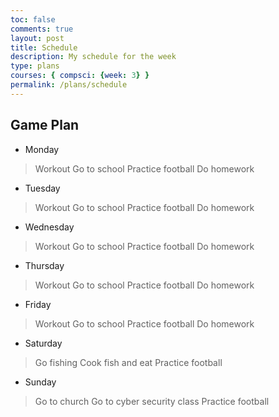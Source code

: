 ```yaml
---
toc: false
comments: true
layout: post
title: Schedule
description: My schedule for the week
type: plans
courses: { compsci: {week: 3} }
permalink: /plans/schedule
---
```


## Game Plan

- Monday
> Workout
> Go to school
> Practice football
> Do homework
- Tuesday
> Workout
> Go to school
> Practice football
> Do homework
- Wednesday
> Workout
> Go to school
> Practice football
> Do homework
- Thursday
> Workout
> Go to school
> Practice football
> Do homework
- Friday
> Workout
> Go to school
> Practice football
> Do homework
- Saturday
> Go fishing
> Cook fish and eat
> Practice football
- Sunday
> Go to church
> Go to cyber security class
> Practice football